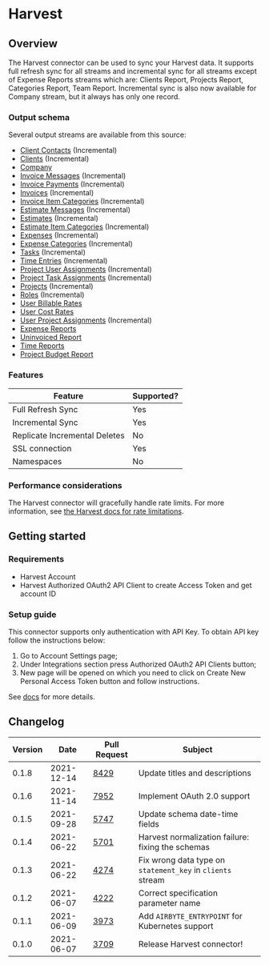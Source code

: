 # Harvest

## Overview

The Harvest connector can be used to sync your Harvest data. It supports full refresh sync for all streams and incremental sync for all streams except of Expense Reports streams which are: Clients Report, Projects Report, Categories Report, Team Report. Incremental sync is also now available for Company stream, but it always has only one record.

### Output schema

Several output streams are available from this source:

* [Client Contacts](https://help.getharvest.com/api-v2/clients-api/clients/contacts/) (Incremental)
* [Clients](https://help.getharvest.com/api-v2/clients-api/clients/clients/) (Incremental)
* [Company](https://help.getharvest.com/api-v2/company-api/company/company/)
* [Invoice Messages](https://help.getharvest.com/api-v2/invoices-api/invoices/invoice-messages/) (Incremental)
* [Invoice Payments](https://help.getharvest.com/api-v2/invoices-api/invoices/invoice-payments/) (Incremental)
* [Invoices](https://help.getharvest.com/api-v2/invoices-api/invoices/invoices/) (Incremental)
* [Invoice Item Categories](https://help.getharvest.com/api-v2/invoices-api/invoices/invoice-item-categories/) (Incremental)
* [Estimate Messages](https://help.getharvest.com/api-v2/estimates-api/estimates/estimate-messages/) (Incremental)
* [Estimates](https://help.getharvest.com/api-v2/estimates-api/estimates/estimates/) (Incremental)
* [Estimate Item Categories](https://help.getharvest.com/api-v2/estimates-api/estimates/estimate-item-categories/) (Incremental)
* [Expenses](https://help.getharvest.com/api-v2/expenses-api/expenses/expenses/) (Incremental)
* [Expense Categories](https://help.getharvest.com/api-v2/expenses-api/expenses/expense-categories/) (Incremental)
* [Tasks](https://help.getharvest.com/api-v2/tasks-api/tasks/tasks/) (Incremental)
* [Time Entries](https://help.getharvest.com/api-v2/timesheets-api/timesheets/time-entries/) (Incremental)
* [Project User Assignments](https://help.getharvest.com/api-v2/projects-api/projects/user-assignments/) (Incremental)
* [Project Task Assignments](https://help.getharvest.com/api-v2/projects-api/projects/task-assignments/) (Incremental)
* [Projects](https://help.getharvest.com/api-v2/projects-api/projects/projects/) (Incremental)
* [Roles](https://help.getharvest.com/api-v2/roles-api/roles/roles/) (Incremental)
* [User Billable Rates](https://help.getharvest.com/api-v2/users-api/users/billable-rates/)
* [User Cost Rates](https://help.getharvest.com/api-v2/users-api/users/cost-rates/)
* [User Project Assignments](https://help.getharvest.com/api-v2/users-api/users/project-assignments/) (Incremental)
* [Expense Reports](https://help.getharvest.com/api-v2/reports-api/reports/expense-reports/)
* [Uninvoiced Report](https://help.getharvest.com/api-v2/reports-api/reports/uninvoiced-report/)
* [Time Reports](https://help.getharvest.com/api-v2/reports-api/reports/time-reports/)
* [Project Budget Report](https://help.getharvest.com/api-v2/reports-api/reports/project-budget-report/)

### Features

| Feature                       | Supported? |
| ----------------------------- | ---------- |
| Full Refresh Sync             | Yes        |
| Incremental Sync              | Yes        |
| Replicate Incremental Deletes | No         |
| SSL connection                | Yes        |
| Namespaces                    | No         |

### Performance considerations

The Harvest connector will gracefully handle rate limits. For more information, see [the Harvest docs for rate limitations](https://help.getharvest.com/api-v2/introduction/overview/general/#rate-limiting).

## Getting started

### Requirements

* Harvest Account
* Harvest Authorized OAuth2 API Client to create Access Token and get account ID

### Setup guide

This connector supports only authentication with API Key. To obtain API key follow the instructions below:

1. Go to Account Settings page;
2. Under Integrations section press Authorized OAuth2 API Clients button;
3. New page will be opened on which you need to click on Create New Personal Access Token button and follow instructions.

See [docs](https://help.getharvest.com/api-v2/authentication-api/authentication/authentication/) for more details.

## Changelog

| Version | Date       | Pull Request                                           | Subject                                                    |
| ------- | ---------- | ------------------------------------------------------ | ---------------------------------------------------------- |
| 0.1.8   | 2021-12-14 | [8429](https://github.com/airbytehq/airbyte/pull/8429) | Update titles and descriptions                             |
| 0.1.6   | 2021-11-14 | [7952](https://github.com/airbytehq/airbyte/pull/7952) | Implement OAuth 2.0 support                                |
| 0.1.5   | 2021-09-28 | [5747](https://github.com/airbytehq/airbyte/pull/5747) | Update schema date-time fields                             |
| 0.1.4   | 2021-06-22 | [5701](https://github.com/airbytehq/airbyte/pull/5071) | Harvest normalization failure: fixing the schemas          |
| 0.1.3   | 2021-06-22 | [4274](https://github.com/airbytehq/airbyte/pull/4274) | Fix wrong data type on `statement_key` in `clients` stream |
| 0.1.2   | 2021-06-07 | [4222](https://github.com/airbytehq/airbyte/pull/4222) | Correct specification parameter name                       |
| 0.1.1   | 2021-06-09 | [3973](https://github.com/airbytehq/airbyte/pull/3973) | Add `AIRBYTE_ENTRYPOINT` for Kubernetes support            |
| 0.1.0   | 2021-06-07 | [3709](https://github.com/airbytehq/airbyte/pull/3709) | Release Harvest connector!                                 |
